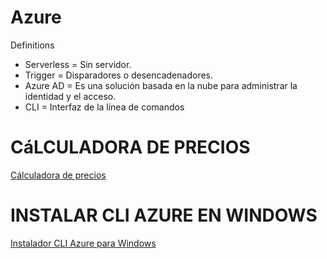 # Azure

Definitions

* Serverless = Sin servidor.
* Trigger = Disparadores o desencadenadores.
* Azure AD = Es una solución basada en la nube para administrar la identidad y el acceso.
* CLI = Interfaz de la línea de comandos

# CáLCULADORA DE PRECIOS
[Cálculadora de precios](https://azure.microsoft.com/es-es/pricing/calculator)

# INSTALAR CLI AZURE EN WINDOWS
[Instalador CLI Azure para Windows](https://learn.microsoft.com/en-us/cli/azure/install-azure-cli-windows?tabs=azure-cli)
